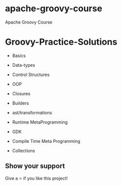 # apache-groovy-course
Apache Groovy Course

# Groovy-Practice-Solutions

- Basics

- Data-types

- Control Structures

- OOP

- Closures

- Builders

- ast/transformations

- Runtime MetaProgramming

- GDK

- Compile Time Meta Programming

- Collections


## Show your support

Give a ⭐️ if you like this project!
